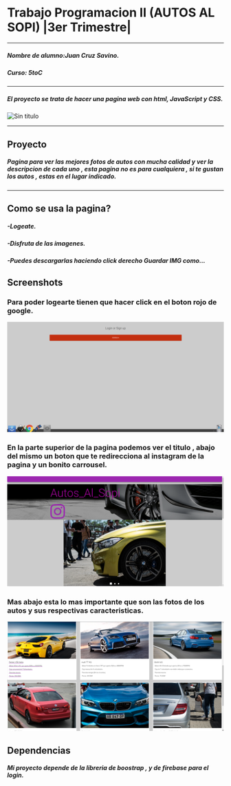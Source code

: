 # Trabajo Programacion II (AUTOS AL SOPI) |3er Trimestre|
*** 
##### Nombre de alumno:Juan Cruz Savino.
##### Curso: 5toC
***
##### El proyecto se trata de hacer una pagina web con html, JavaScript y CSS.

![Sin titulo](http://www.ana2lp.mx/wp-content/uploads/2014/05/html5_css3_javascript1.png)
***
## Proyecto
##### Pagina para ver las mejores fotos de autos con mucha calidad y ver la descripcion de cada uno , esta pagina no es para cualquiera , si te gustan los autos , estas en el lugar indicado.
***
## Como se usa la pagina?
##### -Logeate.
##### -Disfruta de las imagenes.
##### -Puedes descargarlas haciendo click derecho Guardar IMG como...

## Screenshots

### Para poder logearte tienen que hacer click en el boton rojo de google.

![Sin titulo](https://github.com/JuanSavino/Proyecto-html/blob/master/login.png)

### En la parte superior de la pagina podemos ver el titulo , abajo del mismo un boton que te redirecciona al instagram de la pagina y un bonito carrousel.

![Sin titulo](https://github.com/JuanSavino/Proyecto-html/blob/master/Carrouser.png)

### Mas abajo esta lo mas importante que son las fotos de los autos y sus respectivas caracteristicas.

![Sin titulo](https://github.com/JuanSavino/Proyecto-html/blob/master/imagenes.png)

## Dependencias

##### Mi proyecto depende de la libreria de boostrap , y de firebase para el login.

